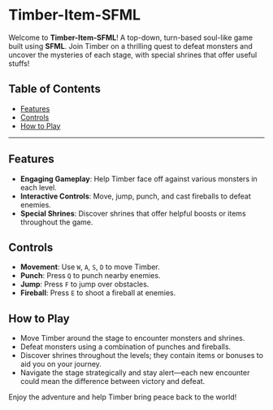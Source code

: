 # Timber-Item-SFML

Welcome to **Timber-Item-SFML**! A top-down, turn-based soul-like game built using **SFML**. Join Timber on a thrilling quest to defeat monsters and uncover the mysteries of each stage, with special shrines that offer useful stuffs!

## Table of Contents
- [Features](#features)
- [Controls](#controls)
- [How to Play](#how-to-play)

---

## Features
- **Engaging Gameplay**: Help Timber face off against various monsters in each level.
- **Interactive Controls**: Move, jump, punch, and cast fireballs to defeat enemies.
- **Special Shrines**: Discover shrines that offer helpful boosts or items throughout the game.

## Controls

- **Movement**: Use `W`, `A`, `S`, `D` to move Timber.
- **Punch**: Press `Q` to punch nearby enemies.
- **Jump**: Press `F` to jump over obstacles.
- **Fireball**: Press `E` to shoot a fireball at enemies.

## How to Play

- Move Timber around the stage to encounter monsters and shrines.
- Defeat monsters using a combination of punches and fireballs.
- Discover shrines throughout the levels; they contain items or bonuses to aid you on your journey.
- Navigate the stage strategically and stay alert—each new encounter could mean the difference between victory and defeat.

Enjoy the adventure and help Timber bring peace back to the world!

